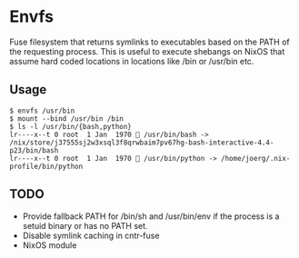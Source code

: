 # Envfs

Fuse filesystem that returns symlinks to executables based on the PATH of the requesting process. This is useful to execute shebangs on NixOS that assume hard coded locations in locations like /bin or /usr/bin etc.

## Usage

```console
$ envfs /usr/bin
$ mount --bind /usr/bin /bin
$ ls -l /usr/bin/{bash,python}
lr----x--t 0 root  1 Jan  1970  /usr/bin/bash -> /nix/store/j37555sj2w3xsql3f8qrwbaim7pv67hg-bash-interactive-4.4-p23/bin/bash
lr----x--t 0 root  1 Jan  1970  /usr/bin/python -> /home/joerg/.nix-profile/bin/python
```

## TODO

* Provide fallback PATH for /bin/sh and /usr/bin/env if the process is a setuid
binary or has no PATH set.
* Disable symlink caching in cntr-fuse
* NixOS module
